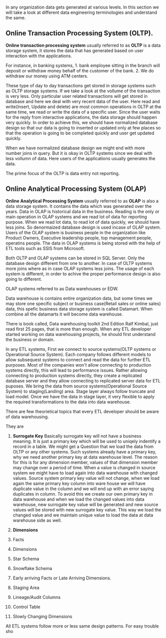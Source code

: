 In any organization data gets generated at various levels. In this section we will take a look at different data engineering terminologies and understand the same.

## Online Transaction Processing System (OLTP).
  **Online transaction processing system** usually referred to as **OLTP** is a data storage system, it stores the data that has generated based on user interaction with the applications. 
  
  For instance, 
    in banking systems, 
      1. bank employee sitting in the branch will deposit or withdraw money behalf of the customer of the bank. 
      2. We do withdraw our money using ATM centers.
      
These type of day to day transactions get stored in storage systems such as OLTP storage systems. If we take a look at the vollume of the transaction is very less. Only particular user related
transactions will get stored in database and here we deal with very recent data of the user. Here read and write(Insert, Update and delete) are most common operations in OLTP at the same time, we read or write the data of a specific user.
Since the user waits for the reply from interactive applications, the data storage should happen very quickly. In order to achieve this, we should have normalized database design so that our data is going to inserted or updated only at few places so that the operation is going to be completed quickly and user get updated quickly.
  
When we have normalized database design we might end with more number joins in query. But it is okay in OLTP systems since we deal with less vollumn of data. Here users of the applications usually generates the data.

The prime focus of the OLTP is data entry not reporting.

## Online Analytical Processing System (OLAP)
 **Online Analytical Processing System** usually referred to as **OLAP** is also a data storage system. It contains the data which was generated over the years. Data in OLAP is historical data in the business.
 Reading is the only or main operation in OLAP systems and we read lot of data for reporting purpose. When we read lot data, to read lot of data quickly, we should have less joins. So denormaized database design
 is used incase of OLAP system. Users of the OLAP system is business people in the organization like Product Owners, Executive leadership people, top management people, operatins people. The data in OLAP systems is being stored with the help of ETL tools such as SSIS from Microsoft.

 Both OLTP and OLAP systems can be stored in SQL Server. Only the database design different from one to another. In case of OLTP systems more joins where as in case OLAP systems less joins. The usage of each system is different, in order to achive the proper performance design is also going to different.

 OLAP systems referred to as Data warehouses or EDW.

 Data warehouse is contains entire organization data, but some times we may store one specific subject or business case(Retail sales or online sales) data, this spefic business data storage system is called Datamart. When combine all the datamarts it will become data warehouse.

There is book called, Data warehousing toolkit 2nd Edition Ralf Kimbal, just read first 25 pages, that is more than enough.
When any ETL developer started working on data warehousing projects, he should first understand the business or domain.

In any ETL systems, First we connect to source systems(OLTP systems or Operational Source System). Each company follows different models to allow subsequest systems to connect and read the data for further ETL purposes. Most of the companies won't allow connecting to production systems directly, this will lead to performance issues. Rather allowing connecting to production systems directly, they create a replicated database server and they allow connecting to replicated server data for ETL puposes. We bring the data from source systems(Operational Source System) to staging(Landing) area. Stage layer always follow truncate and load model. Once we have the data in stage layer, it very flexible to apply the required transformations to the data into data warehouse.

There are few theorietical topics that every ETL developer should be aware of data warehousing.

They are
  1. **Surrogate Key** 
      Basically surrogate key will not have a business meaning. It is just a primary key which will be used to uniqely indentify a record in a table. We might get a Question that we load the data from OLTP or any other systems. Such systems already have a primary key, why we need another primary key at data warehouse
 level. The reason for this is for any dimension member, values of that dimension member may change over a period of time. When a value is changed in source system we might have to load again into data warehouse with changed values. Source system primary key value will not change, when we load again the same primary key column into ware house we will have duplicate value in the column and we will end up with an error saying duplicates in column. To avoid this we create our own primary key in data warehouse and when we load the changed values into data warehouse, new surrogate key value will be generated and new source values will be stored with new surrogate key value. This way we load the changed value and we maintain unique value to load the data at data warehouse side as well.

2. **Dimensions**
      
  4. Facts
  5. Dimensions
  6. Star Schema
  7. Snowflake Schema
  8. Early arriving Facts or Late Arriving Dimensions.
  9. Staging Area
  10. Lineage/Audit Columns
  11. Control Table
  12. Slowly Changing Dimensions

All ETL systems follow more or less same design patterns. For easy trouble sho
